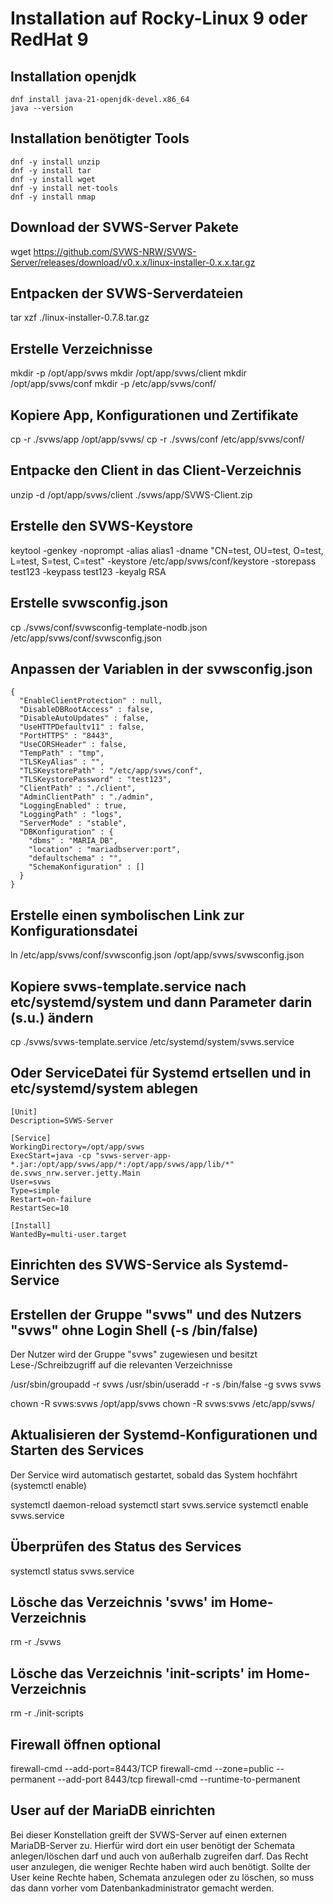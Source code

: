 # Installation auf Rocky-Linux 9 oder RedHat 9

## Installation openjdk

```
dnf install java-21-openjdk-devel.x86_64
java --version
```

## Installation benötigter Tools

```
dnf -y install unzip
dnf -y install tar
dnf -y install wget
dnf -y install net-tools
dnf -y install nmap
```

## Download der SVWS-Server Pakete

wget https://github.com/SVWS-NRW/SVWS-Server/releases/download/v0.x.x/linux-installer-0.x.x.tar.gz


## Entpacken der SVWS-Serverdateien

tar xzf ./linux-installer-0.7.8.tar.gz

## Erstelle Verzeichnisse

mkdir -p /opt/app/svws
mkdir /opt/app/svws/client
mkdir /opt/app/svws/conf
mkdir -p /etc/app/svws/conf/


## Kopiere App, Konfigurationen und Zertifikate
cp -r ./svws/app /opt/app/svws/
cp -r ./svws/conf /etc/app/svws/conf/

## Entpacke den Client in das Client-Verzeichnis
unzip -d /opt/app/svws/client  ./svws/app/SVWS-Client.zip

## Erstelle den SVWS-Keystore

keytool -genkey -noprompt -alias alias1 -dname "CN=test, OU=test, O=test, L=test, S=test, C=test" -keystore /etc/app/svws/conf/keystore -storepass test123 -keypass test123  -keyalg RSA

## Erstelle svwsconfig.json

cp ./svws/conf/svwsconfig-template-nodb.json /etc/app/svws/conf/svwsconfig.json

## Anpassen der Variablen in der svwsconfig.json

```
{
  "EnableClientProtection" : null,
  "DisableDBRootAccess" : false,
  "DisableAutoUpdates" : false,
  "UseHTTPDefaultv11" : false,
  "PortHTTPS" : "8443",
  "UseCORSHeader" : false,
  "TempPath" : "tmp",
  "TLSKeyAlias" : "",
  "TLSKeystorePath" : "/etc/app/svws/conf",
  "TLSKeystorePassword" : "test123",
  "ClientPath" : "./client",
  "AdminClientPath" : "./admin",
  "LoggingEnabled" : true,
  "LoggingPath" : "logs",
  "ServerMode" : "stable",
  "DBKonfiguration" : {
    "dbms" : "MARIA_DB",
    "location" : "mariadbserver:port",
    "defaultschema" : "",
    "SchemaKonfiguration" : []
  }
}
```

## Erstelle einen symbolischen Link zur Konfigurationsdatei

ln /etc/app/svws/conf/svwsconfig.json /opt/app/svws/svwsconfig.json

## Kopiere svws-template.service nach etc/systemd/system und dann Parameter darin (s.u.) ändern

cp ./svws/svws-template.service /etc/systemd/system/svws.service

## Oder ServiceDatei für Systemd ertsellen und in etc/systemd/system  ablegen

```
[Unit]
Description=SVWS-Server

[Service]
WorkingDirectory=/opt/app/svws
ExecStart=java -cp "svws-server-app-*.jar:/opt/app/svws/app/*:/opt/app/svws/app/lib/*" de.svws_nrw.server.jetty.Main
User=svws
Type=simple
Restart=on-failure
RestartSec=10

[Install]
WantedBy=multi-user.target
```

## Einrichten des SVWS-Service als Systemd-Service

## Erstellen der Gruppe "svws" und des Nutzers "svws" ohne Login Shell (-s /bin/false)

Der Nutzer wird der Gruppe "svws" zugewiesen und besitzt Lese-/Schreibzugriff auf die relevanten Verzeichnisse

/usr/sbin/groupadd -r svws
/usr/sbin/useradd -r -s /bin/false -g svws svws

chown -R svws:svws /opt/app/svws
chown -R svws:svws /etc/app/svws/

## Aktualisieren der Systemd-Konfigurationen und Starten des Services

Der Service wird automatisch gestartet, sobald das System hochfährt (systemctl enable)

systemctl daemon-reload
systemctl start svws.service
systemctl enable svws.service

## Überprüfen des Status des Services

systemctl status svws.service

## Lösche das Verzeichnis 'svws' im Home-Verzeichnis

rm -r ./svws

## Lösche das Verzeichnis 'init-scripts' im Home-Verzeichnis

rm -r ./init-scripts

## Firewall öffnen optional

firewall-cmd --add-port=8443/TCP
firewall-cmd --zone=public --permanent --add-port 8443/tcp
firewall-cmd --runtime-to-permanent

## User auf der MariaDB einrichten

Bei dieser Konstellation greift der SVWS-Server auf einen externen MariaDB-Server zu.
Hierfür wird dort ein user benötigt der Schemata anlegen/löschen darf und auch von außerhalb zugreifen darf.
Das Recht user anzulegen, die weniger Rechte haben wird auch benötigt. 
Sollte der User keine Rechte haben, Schemata anzulegen oder zu löschen, so muss das dann vorher vom Datenbankadministrator gemacht werden.
